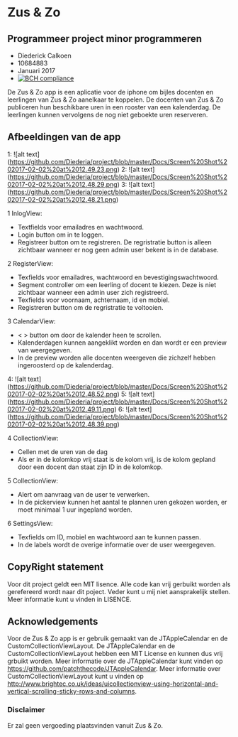 # Zus & Zo 
## Programmeer project minor programmeren
* Diederick Calkoen 
* 10684883 
* Januari 2017 
* [![BCH compliance](https://bettercodehub.com/edge/badge/Diederia/project)](https://bettercodehub.com)

De Zus & Zo app is een aplicatie voor de iphone om bijles docenten en leerlingen van Zus & Zo aanelkaar te koppelen. De docenten van Zus & Zo publiceren hun beschikbare uren in een rooster van een kalenderdag. De leerlingen kunnen vervolgens de nog niet geboekte uren reserveren. 

## Afbeeldingen van de app

1: ![alt text] (https://github.com/Diederia/project/blob/master/Docs/Screen%20Shot%202017-02-02%20at%2012.49.23.png)
2: ![alt text] (https://github.com/Diederia/project/blob/master/Docs/Screen%20Shot%202017-02-02%20at%2012.48.29.png)
3: ![alt text] (https://github.com/Diederia/project/blob/master/Docs/Screen%20Shot%202017-02-02%20at%2012.48.21.png)

1 InlogView: 
* Textfields voor emailadres en wachtwoord.
* Login button om in te loggen.
* Registreer button om te registreren. De regristratie button is alleen zichtbaar wanneer er nog geen admin user bekent is in de database.

2 RegisterView:
* Texfields voor emailadres, wachtwoord en bevestigingswachtwoord.
* Segment controller om een leerling of docent te kiezen. Deze is niet zichtbaar wanneer een admin user zich registreerd.
* Texfields voor voornaam, achternaam, id en mobiel.
* Registreren button om de regristratie te voltooien.

3 CalendarView: 
* < > button om door de kalender heen te scrollen.
* Kalenderdagen kunnen aangeklikt worden en dan wordt er een preview van weergegeven.
* In de preview worden alle docenten weergeven die zichzelf hebben ingeroosterd op de kalenderdag.

4: ![alt text] (https://github.com/Diederia/project/blob/master/Docs/Screen%20Shot%202017-02-02%20at%2012.48.52.png)
5: ![alt text] (https://github.com/Diederia/project/blob/master/Docs/Screen%20Shot%202017-02-02%20at%2012.49.11.png)
6: ![alt text] (https://github.com/Diederia/project/blob/master/Docs/Screen%20Shot%202017-02-02%20at%2012.48.39.png)

4 CollectionView:
* Cellen met de uren van de dag
* Als er in de kolomkop vrij staat is de kolom vrij, is de kolom gepland door een docent dan staat zijn ID in de kolomkop.

5 CollectionView:
* Alert om aanvraag van de user te verwerken.
* In de pickerview kunnen het aantal te plannen uren gekozen worden, er moet minimaal 1 uur ingepland worden.

6 SettingsView:
* Texfields om ID, mobiel en wachtwoord aan te kunnen passen.
* In de labels wordt de overige informatie over de user weergegeven.

## CopyRight statement
Voor dit project geldt een MIT lisence. Alle code kan vrij gerbuikt worden als gerefereerd wordt naar dit poject. Veder kunt u mij niet aansprakelijk stellen. Meer informatie kunt u vinden in LISENCE. 

## Acknowledgements
Voor de Zus & Zo app is er gebruik gemaakt van de JTAppleCalendar en de CustomCollectionViewLayout. De JTAppleCalendar en de CustomCollectionViewLayout hebben een MIT License en kunnen dus vrij grbuikt worden. Meer informatie over de JTAppleCalendar kunt vinden op https://github.com/patchthecode/JTAppleCalendar. Meer informatie over CustomCollectionViewLayout kunt u vinden op http://www.brightec.co.uk/ideas/uicollectionview-using-horizontal-and-vertical-scrolling-sticky-rows-and-columns.

### Disclaimer
Er zal geen vergoeding plaatsvinden vanuit Zus & Zo.

